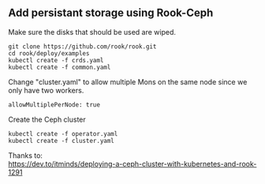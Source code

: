 ## Add persistant storage using Rook-Ceph
Make sure the disks that should be used are wiped.

```
git clone https://github.com/rook/rook.git
cd rook/deploy/examples
kubectl create -f crds.yaml
kubectl create -f common.yaml
```

Change "cluster.yaml" to allow multiple Mons on the same node since we only have two workers.
```
allowMultiplePerNode: true
```

Create the Ceph cluster
```
kubectl create -f operator.yaml
kubectl create -f cluster.yaml
```



Thanks to:   
https://dev.to/itminds/deploying-a-ceph-cluster-with-kubernetes-and-rook-1291
